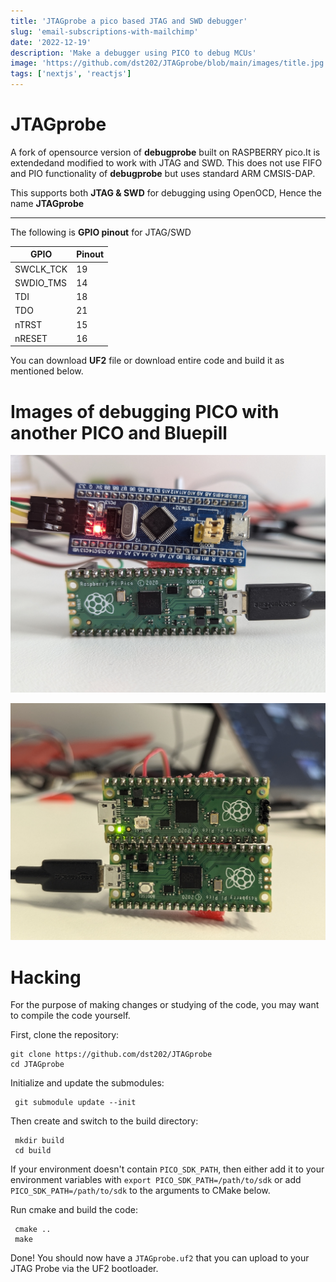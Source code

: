 ```yaml
---
title: 'JTAGprobe a pico based JTAG and SWD debugger'
slug: 'email-subscriptions-with-mailchimp'
date: '2022-12-19'
description: 'Make a debugger using PICO to debug MCUs'
image: 'https://github.com/dst202/JTAGprobe/blob/main/images/title.jpg'
tags: ['nextjs', 'reactjs']
---
```


# JTAGprobe
A fork of opensource version of **debugprobe** built on RASPBERRY pico.It is extendedand  modified to work with JTAG and SWD. This does not use  FIFO and PIO functionality of **debugprobe** but uses  standard ARM CMSIS-DAP.

This supports both **JTAG & SWD** for debugging using OpenOCD, Hence the name **JTAGprobe**

___
The following is **GPIO pinout** for JTAG/SWD 





| GPIO       | Pinout  |
| --------   | ------- |
| SWCLK_TCK  | 19      |
| SWDIO_TMS  | 14      |
| TDI        | 18      |
| TDO        | 21      |
| nTRST      | 15      |
| nRESET     | 16      |

You can download **UF2** file or download entire code and build it as mentioned below.

# Images of debugging PICO with another PICO and Bluepill

![Bluepill Debug](https://github.com/dst202/JTAGprobe/blob/main/images/bluepilldebug.jpg)

![Pico Debug](https://github.com/dst202/JTAGprobe/blob/main/images/picodebug.jpg)



# Hacking

For the purpose of making changes or studying of the code, you may want to compile the code yourself.

First, clone the repository:
```
git clone https://github.com/dst202/JTAGprobe
cd JTAGprobe
```
Initialize and update the submodules:
```
 git submodule update --init
```
Then create and switch to the build directory:
```
 mkdir build
 cd build
```
If your environment doesn't contain `PICO_SDK_PATH`, then either add it to your environment variables with `export PICO_SDK_PATH=/path/to/sdk` or add `PICO_SDK_PATH=/path/to/sdk` to the arguments to CMake below.

Run cmake and build the code:
```
 cmake ..
 make
```
Done! You should now have a `JTAGprobe.uf2` that you can upload to your JTAG Probe via the UF2 bootloader.
